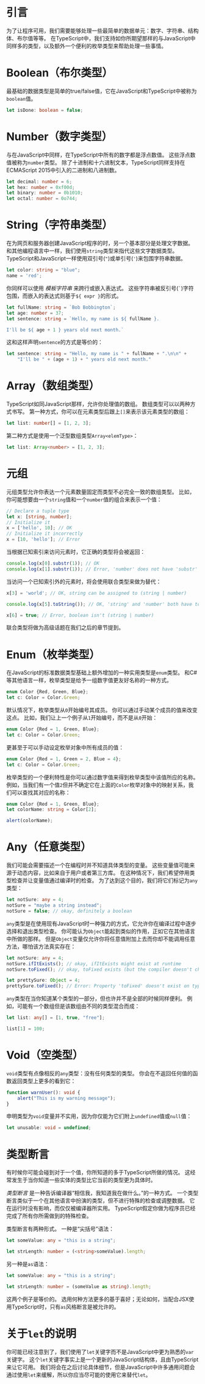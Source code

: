 # 引言

为了让程序可用，我们需要能够处理一些最简单的数据单元：数字、字符串、结构体、布尔值等等。
在TypeScript中，我们支持如你所期望那样的与JavaScript中同样多的类型，以及额外一个便利的枚举类型来帮助处理一些事情。

# Boolean（布尔类型）

最基础的数据类型是简单的true/false值，它在JavaScript和TypeScript中被称为`boolean`值。

```ts
let isDone: boolean = false;
```

# Number（数字类型）

与在JavaScript中同样，在TypeScript中所有的数字都是浮点数值。
这些浮点数值被称为`number`类型。
除了十进制和十六进制文本，TypeScript同样支持在ECMAScript 2015中引入的二进制和八进制数。


```ts
let decimal: number = 6;
let hex: number = 0xf00d;
let binary: number = 0b1010;
let octal: number = 0o744;
```

# String（字符串类型）

在为网页和服务器创建JavaScript程序的时，另一个基本部分是处理文字数据。
和其他编程语言中一样，我们使用`string`类型来指代这些文字数据类型。
TypeScript和JavaScript一样使用双引号(`"`)或单引号(`'`)来包围字符串数据。

```ts
let color: string = "blue";
name = 'red';
```

你同样可以使用 *模板字符串* 来跨行或嵌入表达式。
这些字符串被反引号(`` ` ``)字符包围，而嵌入的表达式则基于`${ expr }`的形式。

```ts
let fullName: string = `Bob Bobbington`;
let age: number = 37;
let sentence: string = `Hello, my name is ${ fullName }.

I'll be ${ age + 1 } years old next month.`
```

这和这样声明`sentence`的方式是等价的：

```ts
let sentence: string = "Hello, my name is " + fullName + ".\n\n" +
    "I'll be " + (age + 1) + " years old next month."
```

# Array（数组类型）

TypeScript如同JavaScript那样，允许你处理值的数组。
数组类型可以以两种方式书写。
第一种方式，你可以在元素类型后跟上`[]`来表示该元素类型的数组：

```ts
let list: number[] = [1, 2, 3];
```

第二种方式是使用一个泛型数组类型`Array<elemType>`：

```ts
let list: Array<number> = [1, 2, 3];
```

# 元组

元组类型允许你表达一个元素数量固定而类型不必完全一致的数组类型。
比如，你可能想要由一个`string`值和一个`number`值的组合来表示一个值：

```ts
// Declare a tuple type
let x: [string, number];
// Initialize it
x = ['hello', 10]; // OK
// Initialize it incorrectly
x = [10, 'hello']; // Error
```

当根据已知索引来访问元素时，它正确的类型将会被返回：

```ts
console.log(x[0].substr(1)); // OK
console.log(x[1].substr(1)); // Error, 'number' does not have 'substr'
```

当访问一个已知索引外的元素时，将会使用联合类型来做为替代：

```ts
x[3] = 'world'; // OK, string can be assigned to (string | number)

console.log(x[5].toString()); // OK, 'string' and 'number' both have toString

x[6] = true; // Error, boolean isn't (string | number)
```

联合类型将做为高级话题在我们之后的章节提到。

# Enum（枚举类型）

在JavaScript的标准数据类型基础上额外增加的一种实用类型是`enum`类型。
和C#等其他语言一样，枚举类型是给予一组数字值更友好名称的一种方式。

```ts
enum Color {Red, Green, Blue};
let c: Color = Color.Green;
```

默认情况下，枚举类型从`0`开始编号其成员。
你可以通过手动某个成员的值来改变这点。
比如，我们让上一个例子从`1`开始编号，而不是从`0`开始：

```ts
enum Color {Red = 1, Green, Blue};
let c: Color = Color.Green;
```

更甚至于可以手动设定枚举对象中所有成员的值：

```ts
enum Color {Red = 1, Green = 2, Blue = 4};
let c: Color = Color.Green;
```

枚举类型的一个便利特性是你可以通过数字值来得到枚举类型中该值所应的名称。
例如，当我们有一个值`2`但并不确定它在上面的`Color`枚举对象中的映射关系，我们可以查找其对应的名称：

```ts
enum Color {Red = 1, Green, Blue};
let colorName: string = Color[2];

alert(colorName);
```

# Any（任意类型）

我们可能会需要描述一个在编程时并不知道具体类型的变量。
这些变量值可能来源于动态内容，比如来自于用户或者第三方库。
在这种情况下，我们希望停用类型检查并让变量值通过编译时的检查。
为了达到这个目的，我们将它们标记为`any`类型：

```ts
let notSure: any = 4;
notSure = "maybe a string instead";
notSure = false; // okay, definitely a boolean
```

`any`类型是在使用现有JavaScript时一种强力的方式，它允许你在编译过程中逐步选择和退出类型检查。
你可能认为`Object`能起到类似的作用，正如它在其他语言中所做的那样。
但是`Object`变量仅允许你将任意值附加上去而你却不能调用任意方法，哪怕该方法真实存在：

```ts
let notSure: any = 4;
notSure.ifItExists(); // okay, ifItExists might exist at runtime
notSure.toFixed(); // okay, toFixed exists (but the compiler doesn't check)

let prettySure: Object = 4;
prettySure.toFixed(); // Error: Property 'toFixed' doesn't exist on type 'Object'.
```

`any`类型在当你知道某个类型的一部分，但也许并不是全部的时候同样便利。
例如，可能有一个数组但是该数组由不同的类型混合而成：

```ts
let list: any[] = [1, true, "free"];

list[1] = 100;
```

# Void（空类型）

`void`类型有点像相反的`any`类型：没有任何类型的类型。
你会在不返回任何值的函数返回类型上更多的看到它：

```ts
function warnUser(): void {
    alert("This is my warning message");
}
```

申明类型为`void`变量并不实用，因为你仅能为它们附上`undefined`值或`null`值： 

```ts
let unusable: void = undefined;
```

# 类型断言

有时候你可能会碰到对于一个值，你所知道的多于TypeScript所做的情况。
这经常发生于当你知道一些实体的类型比它当前的类型更为具体时。

*类型断言* 是一种告诉编译器“相信我，我知道我在做什么。”的一种方式。
一个类型断言类似于一个在其他语言中扮演的类型，但不进行特殊的检查或调整数据。
它在运行时没有影响，而仅仅被编译器所实用。
TypeScript假定你做为程序员已经完成了所有你所需做到的特殊检查。

类型断言有两种形式。
一种是“尖括号”语法：

```ts
let someValue: any = "this is a string";

let strLength: number = (<string>someValue).length;
```

另一种是`as`语法：

```ts
let someValue: any = "this is a string";

let strLength: number = (someValue as string).length;
```

这两个例子是等价的。
选用何种方法更多的基于喜好；无论如何，当配合JSX使用TypeScript时，只有`as`风格断言是被允许的。

# 关于`let`的说明

你可能已经注意到了，我们使用了`let`关键字而不是JavaScript中更为熟悉的`var`关键字。
这个`let`关键字事实上是一个更新的JavaScript结构体，且由TypeScript来让它可用。
我们将会在之后讨论具体细节，但是JavaScript中许多通用问题会通过使用`let`来缓解，所以你应当尽可能的使用它来替代`let`。